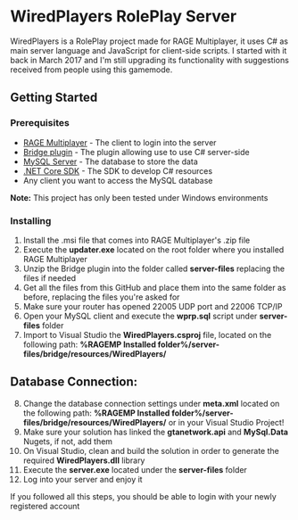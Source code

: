 # WiredPlayers RolePlay Server
WiredPlayers is a RolePlay project made for RAGE Multiplayer, it uses C# as main server language and JavaScript for client-side scripts. I started with it back in March 2017 and I'm still upgrading its functionality with suggestions received from people using this gamemode.

## Getting Started

### Prerequisites

* [RAGE Multiplayer](https://cdn.gtanet.work/RAGE_Multiplayer.zip) - The client to login into the server
* [Bridge plugin](https://cdn.gtanet.work/bridge-package.zip) - The plugin allowing use to use C# server-side
* [MySQL Server](https://dev.mysql.com/downloads/mysql/) - The database to store the data
* [.NET Core SDK](https://www.microsoft.com/net/download) - The SDK to develop C# resources
* Any client you want to access the MySQL database

**Note:** This project has only been tested under Windows environments

### Installing
1. Install the .msi file that comes into RAGE Multiplayer's .zip file
2. Execute the **updater.exe** located on the root folder where you installed RAGE Multiplayer
3. Unzip the Bridge plugin into the folder called **server-files** replacing the files if needed
4. Get all the files from this GitHub and place them into the same folder as before, replacing the files you're asked for
5. Make sure your router has opened 22005 UDP port and 22006 TCP/IP
6. Open your MySQL client and execute the **wprp.sql** script under **server-files** folder
7. Import to Visual Studio the **WiredPlayers.csproj** file, located on the following path:
**%RAGEMP Installed folder%/server-files/bridge/resources/WiredPlayers/**
## Database Connection:
8. Change the database connection settings under **meta.xml** located on the following path: 
**%RAGEMP Installed folder%/server-files/bridge/resources/WiredPlayers/** or in your Visual Studio Project! 
9. Make sure your solution has linked the **gtanetwork.api** and **MySql.Data** Nugets, if not, add them
10. On Visual Studio, clean and build the solution in order to generate the required **WiredPlayers.dll** library
11. Execute the **server.exe** located under the **server-files** folder
12. Log into your server and enjoy it


If you followed all this steps, you should be able to login with your newly registered account
